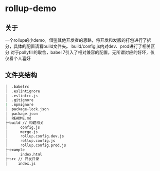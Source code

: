# rollup-demo

## 关于
一个rollup的小demo，借鉴其他开发者的思路，将开发和发版的打包进行了拆分，具体的配置请看build文件夹。
build/config.js内对dev、prod进行了相关区分
对于pollyfill的取舍，babel 7引入了相对兼容的配置，无所谓对应的好坏，仅仅看个人喜好

## 文件夹结构

``` bash
│  .babelrc
│  .eslintignore
│  .eslintrc.js
│  .gitignore
|  .npmignore
│  package-lock.json
│  package.json
│  README.md
├─build // 构建相关
│      config.js
│      merge.js
│      rollup.config.dev.js
│      rollup.config.js
│      rollup.config.prod.js
├─example
│      index.html
├─src // 开发目录
│     index.js
```
